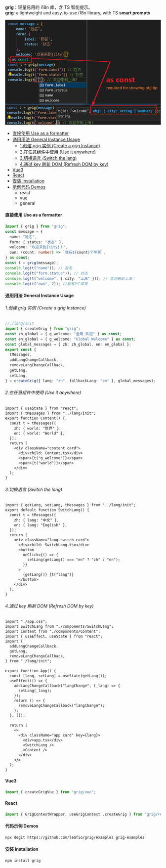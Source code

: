**grig**：轻量易用的 i18n 库，含 TS 智能提示。  
 **grig**: a lightweight and easy-to-use i18n library, with TS **smart prompts**

>

<!-- ![截图](https://raw.githubusercontent.com/leafio/grig/main/snap.png "snap.png") -->

![截图](./snap.png "snap.png")

- [直接使用 Use as a formatter](#直接使用-use-as-a-formatter)
- [通用用法 General Instance Usage](#通用用法-general-instance-usage)
  - [1.创建 grig 实例 (Create a grig Instance)](#1创建grig实例-create-a-grig-instance)
  - [2.在任意组件中使用 (Use it anywhere)](#2在任意组件中使用-use-it-anywhere)
  - [3.切换语言 (Switch the lang)](#3切换语言-switch-the-lang)
  - [4.通过 key 刷新 DOM (Refresh DOM by key)](#4通过key刷新dom--refresh--dom-by-key)
- [Vue3](#vue3)
- [React](#react)
- [安装 Installation](#安装-installation)
- [示例代码 Demos](#代码示例-demos)
  - react
  - vue
  - general

#### 直接使用 Use as a formatter

```typescript
import { grig } from "grig";
const message = {
  name: "姓名",
  form: { status: "状态" },
  welcome: "欢迎来到{city}！",
  own: (count: number) => `我有${count}个苹果`,
} as const;
const t = grig(message);
console.log(t("name")); // 姓名
console.log(t("form.status")); // 状态
console.log(t("welcome", { city: "上海" })); // 欢迎来到上海！
console.log(t("own", 2)); //我有2个苹果
```

#### 通用用法 General Instance Usage

###### 1.创建 grig 实例 (Create a grig Instance)

```typescript
//./lang/init
import { createGrig } from "grig";
const zh_global = { g_welcome: "全局_欢迎" } as const;
const en_global = { g_welcome: "Global Welcome" } as const;
const global_messages = { zh: zh_global, en: en_global };
export const {
  tMessages,
  addLangChangeCallback,
  removeLangChangeCallback,
  getLang,
  setLang,
} = createGrig({ lang: "zh", fallbackLang: "en" }, global_messages);
```

###### 2.在任意组件中使用 (Use it anywhere)

```tsx
import { useState } from "react";
import { tMessages } from "../lang/init";
export function Content() {
  const t = tMessages({
    zh: { world: "世界" },
    en: { world: "World" },
  });
  return (
    <div className="content card">
      <div>child: Content.tsx</div>
      <span>{t("g_welcome")}</span>
      <span>{t("world")}</span>
    </div>
  );
}
```

###### 3.切换语言 (Switch the lang)

```tsx
import { getLang, setLang, tMessages } from "../lang/init";
export default function SwitchLang() {
  const t = tMessages({
    zh: { lang: "中文" },
    en: { lang: "English" },
  });
  return (
    <div className="lang-switch card">
      <div>child: SwitchLang.tsx</div>
      <button
        onClick={() => {
          setLang(getLang() === "en" ? "zh" : "en");
        }}
      >
        {getLang()} {t("lang")}
      </button>
    </div>
  );
}
```

###### 4.通过 key 刷新 DOM (Refresh DOM by key)

```tsx
import "./app.css";
import SwitchLang from "./components/SwitchLang";
import Content from "./components/Content";
import { useEffect, useState } from "react";
import {
  addLangChangeCallback,
  getLang,
  removeLangChangeCallback,
} from "./lang/init";

export function App() {
  const [lang, setLang] = useState(getLang());
  useEffect(() => {
    addLangChangeCallback("langChange", (_lang) => {
      setLang(_lang);
    });
    return () => {
      removeLangChangeCallback("langChange");
    };
  }, []);

  return (
    <>
      <div className="app card" key={lang}>
        <div>app.tsx</div>
        <SwitchLang />
        <Content />
      </div>
    </>
  );
}
```

#### Vue3

```typescript
import { createGrigVue } from "grig/vue";
```

#### React

```typescript
import { GrigContextWrapper, useGrigContext ,createGrig } from "grig/react";
```

#### 代码示例 Demos
```bash
npx degit https://github.com/leafio/grig/examples grig-examples
```

#### 安装 Installation

```bash
npm install grig
```